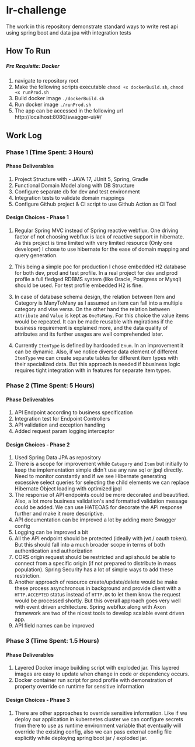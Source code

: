 # lr-challenge
The work in this repository demonstrate standard ways to write rest api using spring boot and data jpa with integration tests

## How To Run
##### Pre Requisite: Docker
1. navigate to repository root
2. Make the following scripts executable
`chmod +x dockerBuild.sh`, `chmod +x runProd.sh`
3. Build docker image `./dockerBuild.sh`
4. Run docker image `./runProd.sh`
5. The app can be accessed in the following url http://localhost:8080/swagger-ui/#/

## Work Log
### Phase 1 (Time Spent: 3 Hours)
#### Phase Deliverables
1. Project Structure with - JAVA 17, JUnit 5, Spring, Gradle
2. Functional Domain Model along with DB Structure
3. Configure separate db for dev and test environment
4. Integration tests to validate domain mappings
5. Configure Github project & CI script to use Github Action as CI Tool
#### Design Choices - Phase 1
1. Regular Spring MVC instead of Spring reactive webflux. 
   One driving factor of not choosing webflux is lack of reactive support in hibernate.
   As this project is time limited with very limited resource (Only one developer) I chose to use hibernate for the ease of domain
   mapping and query generation.
   
2. This being a simple poc for production I chose embedded H2 database for both dev, prod and test profile. In a real project
   for dev and prod profile a full fledged RDBMS system (like Oracle, Postgress or Mysql) should be used. For test profile
   embedded H2 is fine.
   
3. In case of database schema design, the relation between Item and Category is ManyToMany as I assumed an item can fall
   into a multiple category and vise versa. On the other hand the relation between `Attribute` and `Value` is kept as `OneToMany`.
   For this choice the value items would be repeated. It can be made reusable with mgirations 
   if the business requirement is explained more, and the data quality of attributes and its further usages
   are well comprehended later.
   
4. Currently `ItemType` is defined by hardcoded `Enum`. In an improvement it can be dynamic. Also, if we notice diverse data element
of different `ItemType` we can create separate tables for different item types with their specialized data. But this approach is needed 
   if bbusiness logic requires tight integration with in features for separate item types.

### Phase 2 (Time Spent: 5 Hours)
#### Phase Deliverables
1. API Endpoint according to business specification
2. Integration test for Endpoint Controllers
3. API validation and exception handling
4. Added request param logging interceptor

#### Design Choices - Phase 2
1. Used Spring Data JPA as repository
2. There is a scope for improvement while `Category` and `Item` but initially to keep the implementation simple didn't
use any raw sql or jpql directly. Need to monitor constantly and if we see Hibernate generating excessive select queries for
selecting the child elements we can replace Hibernate Object loading with optimized jpql
3. The response of API endpoints could be more decorated and beautified. Also, a lot more business validation's and formatted 
validation message could be added. We can use HATEOAS for decorate the API response further and make it more descriptive.
4. API documentation can be improved a lot by adding more Swagger config
5. Logging can be improved a bit
6. All the API endpoint should be protected (ideally with jwt / oauth token). But this should fall into a much broader scope
in terms of both authentication and authorization
7. CORS origin request should be restricted and api should be able to connect from a specific origin 
(if not prepared to distribute in mass population). Spring Security has a lot of simple ways to add these restriction.
8. Another approach of resource create/update/delete would be make these process asynchronous in background and provide client
with a `HTTP.ACCEPTED` status instead of `HTTP.OK` to let them know the request would be processed shortly. But this overall
approach goes very well with event driven architecture. Spring webflux along with Axon
framework are two of the nicest tools to develop scalable event driven app.
9. API field names can be improved

### Phase 3 (Time Spent: 1.5 Hours)
#### Phase Deliverables
1. Layered Docker image building script with exploded jar. This layered images are easy to update
when change in code or dependency occurs. 
2. Docker container run script for prod profile with demonstration of property override
on runtime for sensitive information
#### Design Choices - Phase 3
1. There are other approaches to override sensitive information. Like if we deploy our application
in kubernetes cluster we can configure secrets from there to use as runtime environment variable that
eventually will override the existing config, also we can pass external config file explicitly while
deploying spring boot jar / exploded jar.